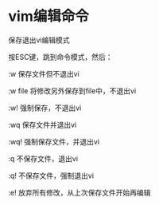 # vim编辑命令

保存退出vi编辑模式



按ESC键，跳到命令模式，然后：

:w 保存文件但不退出vi

:w file 将修改另外保存到file中，不退出vi

:w! 强制保存，不退出vi

:wq 保存文件并退出vi

:wq! 强制保存文件，并退出vi

:q 不保存文件，退出vi

:q! 不保存文件，强制退出vi

:e! 放弃所有修改，从上次保存文件开始再编辑

